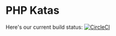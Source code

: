 # PHP Katas

Here's our current build status: [![CircleCI](https://circleci.com/gh/josephmtinangi/php-katas.svg?style=svg)](https://circleci.com/gh/josephmtinangi/php-katas)

